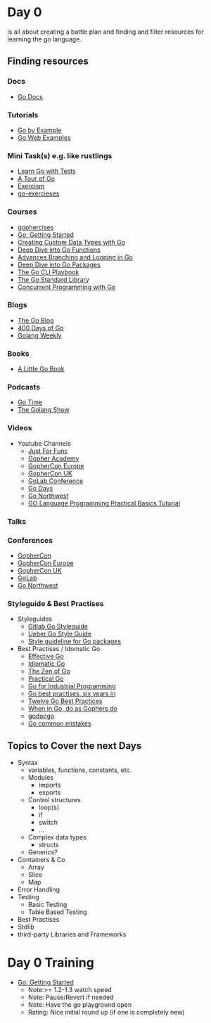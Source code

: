 # Day 0 
is all about creating a battle plan and finding and filter resources for learning the go language.

## Finding resources
### Docs
* [Go Docs](https://go.dev/doc/)
### Tutorials
* [Go by Example](https://gobyexample.com/)
* [Go Web Examples](https://gowebexamples.com/)
### Mini Task(s) e.g. like rustlings
* [Learn Go with Tests](https://quii.gitbook.io/learn-go-with-tests/)
* [A Tour of Go](https://go.dev/tour/list)
* [Exercism](https://exercism.org/tracks/go)
* [go-exercieses](https://github.com/peacefixation/go-exercises)
### Courses
* [gophercises](https://gophercises.com/)
* [Go: Getting Started](https://app.pluralsight.com/library/courses/getting-started-with-go/table-of-contents)
* [Creating Custom Data Types with Go](https://app.pluralsight.com/library/courses/creating-custom-data-types-go/table-of-contents)
* [Deep Dive into Go Functions](https://app.pluralsight.com/library/courses/deep-dive-go-functions/table-of-contents)
* [Advances Branching and Looping in Go](https://app.pluralsight.com/library/courses/advanced-branching-looping-go/table-of-contents)
* [Deep Dive into Go Packages](https://app.pluralsight.com/library/courses/go-packages-deep-dive/table-of-contents)
* [The Go CLI Playbook](https://app.pluralsight.com/library/courses/go-cli-playbook/table-of-contents)
* [The Go Standard Library](https://app.pluralsight.com/library/courses/go-standard-library/table-of-contents)
* [Concurrent Programming with Go](https://app.pluralsight.com/library/courses/concurrent-programming-go/table-of-contents)
### Blogs
* [The Go Blog](https://go.dev/blog/)
* [400 Days of Go](https://www.philipotoole.com/400-days-of-go/)
* [Golang Weekly](https://golangweekly.com/)
### Books
* [A Little Go Book](https://www.openmymind.net/assets/go/go.pdf)
### Podcasts
* [Go Time](https://changelog.com/gotime)
* [The Golang Show](https://golangshow.com/)
### Videos
* Youtube Channels
  * [Just For Func](https://www.youtube.com/c/justforfunc)
  * [Gopher Academy](https://www.youtube.com/c/GopherAcademy/featured)
  * [GopherCon Europe](https://www.youtube.com/c/GopherConEurope)
  * [GopherCon UK](https://www.youtube.com/c/GopherConUK)
  * [GoLab Conference](https://www.youtube.com/channel/UCMEvzoHTIdZI7IM8LoRbLsQ)
  * [Go Days](https://www.youtube.com/channel/UCj7FySKS5QLuNCphzW3iAuA?view_as=subscriber)
  * [Go Northwest](https://www.youtube.com/channel/UCq9zCm9qiQ6glsz8B3kwsxw)
  * [GO Language Programming Practical Basics Tutorial](https://www.youtube.com/playlist?list=PLQVvvaa0QuDeF3hP0wQoSxpkqgRcgxMqX)
### Talks
### Conferences
* [GopherCon](https://www.gophercon.com/)
* [GopherCon Europe](https://gophercon.eu/)
* [GopherCon UK](https://www.gophercon.co.uk/)
* [GoLab](https://golab.io/)
* [Go Northwest](http://gonorthwest.io/)

### Styleguide & Best Practises
* Styleguides
  * [Gitlab Go Styleguide](https://docs.gitlab.com/ee/development/go_guide/)
  * [Ueber Go Style Guide](https://github.com/uber-go/guide/blob/master/style.md)
  * [Style guideline for Go packages](https://rakyll.org/style-packages/)
* Best Practises / Idomatic Go
  * [Effective Go](https://go.dev/doc/effective_go)
  * [Idiomatic Go](https://dmitri.shuralyov.com/idiomatic-go)
  * [The Zen of Go](https://dave.cheney.net/2020/02/23/the-zen-of-go)
  * [Practical Go](https://dave.cheney.net/practical-go/presentations/qcon-china.html)
  * [Go for Industrial Programming](https://peter.bourgon.org/go-for-industrial-programming/)
  * [Go best practises, six years in](https://peter.bourgon.org/go-best-practices-2016/)
  * [Twelve Go Best Practices](https://go.dev/talks/2013/bestpractices.slide#1)
  * [When in Go, do as Gophers do](https://go.dev/talks/2014/readability.slide#1)
  * [godocgo](https://pkg.go.dev/github.com/natefinch/godocgo)
  * [Go common mistakes](https://zchee.github.io/golang-wiki/CommonMistakes/)


## Topics to Cover the next Days 
* Syntax
  * variables, functions, constants, etc.
  * Modules
    * imports
    * exports
  * Control structures
    * loop(s)
    * if
    * switch
    * ...
  * Complex data types
    * structs
  * Generics?
* Containers & Co
  * Array
  * Slice
  * Map
* Error Handling
* Testing
  * Basic Testing
  * Table Based Testing
* Best Practises
* Stdlib
* third-party Libraries and Frameworks



# Day 0 Training
* [Go: Getting Started](https://app.pluralsight.com/library/courses/getting-started-with-go/table-of-contents)
  * Note:\>= 1.2-1.3 watch speed
  * Note: Pause/Revert if needed
  * Note: Have the go playground open
  * Rating: Nice initial round up (if one is completely new)
